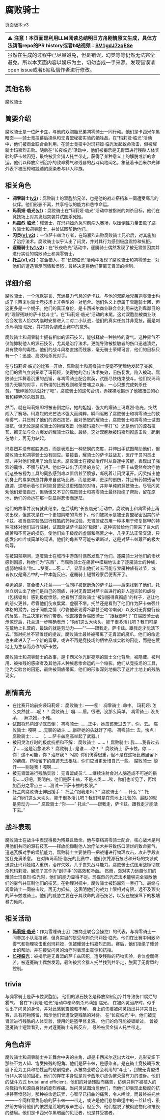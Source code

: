 # 腐败骑士
页面版本:v3
 

| :warning: 注意！本页面是利用LLM阅读总结明日方舟剧情原文生成，具体方法请看repo的PR history或者b站视频：[BV1gdJ7zqESe](https://www.bilibili.com/video/BV1gdJ7zqESe/)         |
|:----------------------------|
| 虽然在生成的过程中已尽量避免，但是错误，幻觉等等仍然无法完全避免。所以本页面内容以娱乐为主，切勿当成一手来源。发现错误请open issue或者b站私信作者进行修改。|



## 其他名称
腐败骑士
## 简要介绍
腐败骑士是一位萨卡兹，与他的双胞胎兄弟凋零骑士一同行动。他们是卡西米尔黑暗面——骑士竞技幕后操纵和无胄盟秘密实验的牺牲品。在“玛莉娅·临光”活动中，他们被商业联合会利用，在骑士竞技中对玛莉娅·临光发起致命攻击，但被耀骑士玛嘉烈击败。随后在“长夜临光”活动中，他们被揭示是无胄盟进行残酷人体实验的萨卡兹囚犯，最终被赏金猎人托兰带走，获得了某种意义上的解脱或新的命运。他们以释放抑制治疗的致命雾气和残暴的战斗风格闻名，象征着卡西米尔光鲜外表下被压榨和践踏的感染者与非人种族。
## 相关角色
-   **凋零骑士([v2](extended_char_diao_ling_qi_shi.md))**：腐败骑士的双胞胎兄弟，也是他的战斗搭档和一同遭受痛苦的伙伴。他们形影不离，共享相似的能力和悲惨命运。
-   **玛莉娅·临光([v1](../chars/extended_char_8b2c94.md))**：腐败骑士在“玛莉娅·临光”活动中被指派的刺杀目标，他们在竞技场上对其发起突袭并试图杀死她。
-   **玛嘉烈·临光**：耀骑士，在玛莉娅危急时刻闯入赛场，以压倒性力量击败了腐败骑士和凋零骑士，并曾试图帮助他们。
-   **闪灵([v1](../chars/char_147_shining.md),[v2](char_147_shining.md))**：一位萨卡兹治疗者，在玛嘉烈击败腐败骑士兄弟后，对其施加了治疗法术。腐败骑士似乎认出了闪灵，并对其行为感到极度震惊和抗拒。
-   **逐魇骑士([v1](../chars/extended_char_zhu_yan_qi_shi.md),[v2](extended_char_zhu_yan_qi_shi.md))**：在“长夜临光”活动中，逐魇骑士偶然发现了被无胄盟囚禁并进行实验的腐败骑士和凋零骑士。
-   **托兰([v1](../chars/extended_char_tuo_lan.md),[v2](extended_char_tuo_lan.md))**：赏金猎人，在“长夜临光”活动中发现了腐败骑士和凋零骑士，对他们的遭遇表示同情和愤怒，最终决定将他们带离无胄盟的控制。
## 详细介绍
腐败骑士，一个沉默寡言、充满暴力气息的萨卡兹，与他的双胞胎兄弟凋零骑士构成了卡西米尔骑士竞技场上非典型的一对组合。他们名义上隶属于雪踵骑士团，但这更多是一个幌子。他们的真正身份，是卡西米尔商业联合会利用来达到卑鄙目的的“理智残缺的萨卡兹斗士”。在“玛莉娅·临光”活动的末尾，这对双胞胎被商业联合会发言人恰尔内临时安排进入二对二小队战，他们的真实任务并非竞技，而是刺杀玛莉娅·临光，并将其伪装成比赛中的意外。

腐败骑士和凋零骑士拥有相似的源石技艺，能够释放一种独特的雾气。这种雾气不仅能抑制他人的源石技艺，尤其是治疗法术，更能导致被接触者的伤口迅速溃烂，具有致命的毒性。他们的战斗风格直接而残暴，毫无骑士荣耀可言，他们的目标只有一个：迅速、高效地杀死对手。

在与玛莉娅·临光的比赛一开始，腐败骑士和凋零骑士便毫不犹豫地发起了突袭。他们的雾气立刻笼罩了玛莉娅，使得她的治疗法术失效，旧伤复发，陷入被动。腐败骑士挥舞着沉重的战锤，与凋零骑士配合默契，试图尽快结束战斗。他们视玛莉娅为无聊的对手，对所谓的比赛规则和荣誉嗤之以鼻，一心只想完成刺杀任务。“敲碎她的头就好了吧”，腐败骑士的这句台词，赤裸裸地揭示了他被扭曲的心智和纯粹的杀戮意图。

然而，就在玛莉娅即将被击倒之际，她的姐姐，强大的耀骑士玛嘉烈·临光，突然闯入了赛场。玛嘉烈的光芒法术强大而纯粹，瞬间驱散了腐败骑士和凋零骑士的致命雾气，并压制了他们的源石技艺。面对愤怒的耀骑士，腐败骑士和凋零骑士试图抵抗，但无论是腐败骑士的物理攻击（他被玛嘉烈一拳打飞）还是他们的源石技艺，都无法与全力爆发的耀骑士匹敌。最终，这对双胞胎被玛嘉烈彻底击败，跪倒在地上，再无力站起。

玛嘉烈并没有趁胜追击，而是表现出一种悲悯的态度，并伸出手试图帮助他们，但腐败骑士和凋零骑士没有回应。紧接着，耀骑士的萨卡兹战友，医疗干员闪灵出现，并对他们使用了治愈法术。腐败骑士在接受治疗时从昏迷中苏醒，表现出了强烈的震惊、不解与抗拒。他似乎认出了闪灵的身份，对于一个萨卡兹竟然会治疗他们这些被视为工具的同族感到难以置信甚至愤怒，嘶吼着让闪灵滚开。闪灵指出他们身上的累累伤痕并非来自这场比赛，而是更早、更深的创伤，并且有药物残留的痕迹，这暗示着他们可能曾遭受过更残酷的对待，并非单纯的竞技骑士。尽管闪灵劝他们爱惜自己，但骄傲又不甘的腐败骑士和凋零骑士最终拒绝了帮助，留在原地，他们的命运在那一刻显得悲惨而迷茫。

他们的故事并没有就此结束。在后续的“长夜临光”活动中，腐败骑士和凋零骑士再次出现，但这次是在一个更加阴暗的背景下。他们被揭示是被无胄盟秘密囚禁的萨卡兹，被当做实验品进行残酷的药物试验。无胄盟成员用一种本用于修复盔甲的特殊液体对他们进行注射，试图测试萨卡兹的“极限”，这种实验给他们带来了巨大的痛苦和不可逆的损伤，使他们处于极度的虚弱和痛苦之中，几乎无法正常交流，只能发出呻吟或简单的词语。他们的角甚至可能被锯断过，这是对萨卡兹尊严的极大侮辱。

在被囚禁期间，逐魇骑士在城市中游荡时偶然发现了他们。逐魇骑士对他们的惨状感到困惑，称他们为“东西”，而腐败骑士在痛苦中模糊地认出了逐魇骑士的种族，虚弱地喊出“你......梦魇......死......”，显示出他们过去可能与梦魇种族有过节，或者仅仅是痛苦中的一种本能反应。逐魇骑士短暂观察后便离开了。

幸运的是，赏金猎人托兰——一位同样被锯断角的萨卡兹——后来找到了他们。托兰立刻认出了他们是自己的同族，并对无胄盟对萨卡兹进行的非人道实验和虐待（包括锯角）感到极度愤怒。他看到了腐败骑士“被驯服得真彻底”的样子，这让他的怒火更甚。尽管他们伤痕累累、虚弱不堪，托兰还是看到了他们作为萨卡兹强壮体格的潜力。出于同族之情（尽管他表现得冷静甚至略带嘲讽）以及对无胄盟行径的反感，托兰决定将他们带走。他直接告诉腐败骑士：“跟我走吗？”在腐败骑士表示惊讶后，托兰进一步明确表示：“你们这么大块头，能干很多活儿吧？我们可是在荒地上扎营的，最缺的就是劳动力——”“——跟我走，萨卡兹。跟我走才能活下去。”面对托兰不容置疑的提议，腐败骑士最终被带离了无胄盟的魔爪，他们的命运也由此进入了一个新的篇章，或许不再是竞技场的牺牲品或实验的囚徒，而是在荒地上为生存而劳作的萨卡兹。

腐败骑士和凋零骑士的故事，是卡西米尔光鲜亮丽的骑士文化背后，被隐藏、被利用、被摧残的感染者及其他非人种族悲惨命运的一个缩影。他们从竞技场的工具，沦为实验台的囚犯，最终被同族带离，他们的形象深刻地揭示了这片土地上的残酷现实。
## 剧情高光
- 在比赛开始前突袭玛莉娅：
    腐败骑士: ——嘎！
    凋零骑士: 命中。
    玛莉娅: 怎么突然就......呃！？
    腐败骑士: 嘎......盾，很硬，没那么简单。
    凋零骑士: 没关系......解决她，不难。
- 试图将玛莉娅彻底击倒：
    凋零骑士: ......正中，她应该晕过去了，你，去。
    腐败骑士: 嘎啊......无聊的战斗......敲碎她的头就好了吧。
    凋零骑士: 去，快点！
    腐败骑士: ......
    （......萨卡兹高高举起了武器。）
- 被闪灵治疗时的极度抗拒和不解：
    腐败骑士: ......！
    腐败骑士: 我......我昏过去了......这是治愈法术？
    腐败骑士: 是谁......你！？
    腐败骑士: 萨卡兹，你......你！这不可能，你？治疗我？
    闪灵: 你们伤得很重，但不是在这场比赛里留下的疤痕。药物留下的痕迹无法根除，你们应当更爱惜自己一些。
    腐败骑士: 滚开——别碰我！嘎啊......
- 被无胄盟进行残酷实验：
    无胄盟成员:“......继续注射会对人脑造成不可逆的损伤......好吧，我明白，他们是萨卡兹，不是人类......唉，你们也听见了，再增加百分之零点三......测试一下萨卡兹的极限。”
- 托兰向腐败骑士伸出援手：
    托兰:“跟我走吗？”
    腐败骑士:“......什么？”
    托兰:“你们这么大块头，能干很多活儿吧？我们可是在荒地上扎营的，最缺的就是劳动力——”
    腐败骑士:“你——”
    托兰:“——跟我走，萨卡兹。跟我走才能活下去。”
## 战斗表现
腐败骑士在战斗中表现得极为残暴且致命。他与搭档凋零骑士配合，核心战术是利用他们共同的源石技艺——释放能抑制他人治疗法术并导致伤口溃烂的致命雾气，迅速瓦解对手的续航能力。腐败骑士主要使用一把战锤进行物理攻击，攻击手段直接且充满杀意。
在对阵玛莉娅·临光的比赛中，他们仅凭源石技艺和开场的突袭就迅速让玛莉娅陷入重伤，治疗失效，几乎丧失战斗能力。腐败骑士试图用战锤彻底杀死玛莉娅，展现了其作为“刽子手”的高效和冷血。
然而，面对实力远超他们的耀骑士玛嘉烈·临光时，他们的能力显得不足。玛嘉烈的光芒法术能够完全驱散他们的雾气并压制他们的技艺。在物理对抗中，腐败骑士被玛嘉烈一拳打飞，最终与凋零骑士一同被击败，再无力抵抗。这表明他们的战力上限相对有限，远不及顶尖的萨卡兹或骑士。他们的威胁主要在于其致命的源石技艺，以及在被操纵下的极端暴力倾向。
## 相关活动
-   **[玛莉娅·临光](../stories/act13d5.md)**：作为雪踵骑士团（被商业联合会操控）的代表，与凋零骑士一同参加小队竞技赛，但真实目的是受命刺杀玛莉娅·临光。他们在比赛中用致命雾气和物理攻击重创玛莉娅，但被耀骑士玛嘉烈击败。赛后，他们拒绝了耀骑士的帮助，并在接受闪灵的治疗时表现出震惊和抗拒。
-   **[长夜临光](../stories/act13side.md)**：被揭示是无胄盟的萨卡兹囚犯，遭受残酷的药物实验，身体虚弱痛苦。被逐魇骑士偶然发现，最终被赏金猎人托兰找到并带走，脱离了无胄盟的控制。
## trivia
与凋零骑士是萨卡兹双胞胎。
他们的源石技艺是释放抑制治疗并导致伤口腐烂的雾气。
曾在“玛莉娅·临光”活动中奉命刺杀玛莉娅·临光。
在被闪灵治疗时，似乎认出了闪灵的身份，并对此感到震惊和不解。
身上的伤痕被闪灵指出并非来自比赛，且有药物残留，暗示他们曾遭受更残酷的对待。
在“长夜临光”中，他们被无胄盟进行残酷的人体实验，使用的是盔甲修复液。
他们的角可能被锯断过。
曾被逐魇骑士短暂看到，并对逐魇骑士有所反应。
最终被赏金猎人托兰带走。
## 角色点评
腐败骑士和凋零骑士并非舞台中央的主角，却是卡西米尔这出大戏中，光影交织下那些不为人知、饱受摧残的配角。他们是萨卡兹，是感染者，是在骑士竞技畸形发展下沦为工具和牺牲品的悲剧缩影。从被商业联合会利用的“斗士”，到被无胄盟进行非人实验的囚犯，他们的存在本身就是对卡西米尔虚伪繁荣最有力的控诉。他们的战斗方式 brutal and efficient，他们的对话残缺而痛苦，仿佛只剩下被植入的杀戮指令和源自身体的剧烈疼痛。当闪灵试图治愈他们，而他们却表现出极度的抗拒甚至愤怒时，那种被命运玩弄、心智早已扭曲的痛苦，令人唏嘘。而最终被托兰——一个同样背负伤痕的萨卡兹——带走，或许是他们悲惨命运中的一丝转机，虽然前方等待他们的依然是荒地的艰辛生活，但至少，他们摆脱了被彻底物化和摧毁的结局。他们是卡西米尔黑暗面的见证者，也是其受害者。